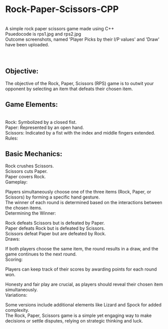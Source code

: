 # Rock-Paper-Scissors-CPP
<br>
A simple rock paper scissors game made using C++ <br>
Psuedocode is rps1.jpg and rps2.jpg <br>
Outcome screenshots, named 'Player Picks by their I/P values' and 'Draw' have been uploaded.
<br><br><br>

## Objective:<br>
The objective of the Rock, Paper, Scissors (RPS) game is to outwit your opponent by selecting an item that defeats their chosen item.
<br>
## Game Elements:
<br>
Rock: Symbolized by a closed fist.<br>
Paper: Represented by an open hand.<br>
Scissors: Indicated by a fist with the index and middle fingers extended.<br>
Rules:<br>

## Basic Mechanics:<br>

Rock crushes Scissors.<br>
Scissors cuts Paper.<br>
Paper covers Rock.<br>
Gameplay:<br>

Players simultaneously choose one of the three items (Rock, Paper, or Scissors) by forming a specific hand gesture.<br>
The winner of each round is determined based on the interactions between the chosen items.<br>
Determining the Winner:<br>

Rock defeats Scissors but is defeated by Paper.<br>
Paper defeats Rock but is defeated by Scissors.<br>
Scissors defeat Paper but are defeated by Rock.<br>
Draws:<br>

If both players choose the same item, the round results in a draw, and the game continues to the next round.<br>
Scoring:<br>

Players can keep track of their scores by awarding points for each round won.<br>

Honesty and fair play are crucial, as players should reveal their chosen item simultaneously.<br>
Variations:<br>

Some versions include additional elements like Lizard and Spock for added complexity.<br>
The Rock, Paper, Scissors game is a simple yet engaging way to make decisions or settle disputes, relying on strategic thinking and luck.
